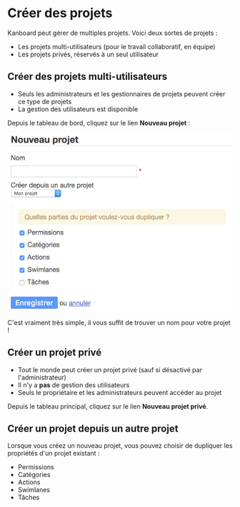 Créer des projets
=================

Kanboard peut gérer de multiples projets. Voici deux sortes de projets :

- Les projets multi-utilisateurs (pour le travail collaboratif, en équipe)
- Les projets privés, réservés à un seul utilisateur

Créer des projets multi-utilisateurs
------------------------------------

- Seuls les administrateurs et les gestionnaires de projets peuvent créer ce type de projets
- La gestion des utilisateurs est disponible

Depuis le tableau de bord, cliquez sur le lien **Nouveau projet** :

![Formulaire de création de projet](screenshots/new-project.png)

C'est vraiment très simple, il vous suffit de trouver un nom pour votre projet !

Créer un projet privé
---------------------

- Tout le monde peut créer un projet privé (sauf si désactivé par l'administrateur)
- Il n'y a **pas** de gestion des utilisateurs
- Seuls le propriétaire et les administrateurs peuvent accéder au projet

Depuis le tableau principal, cliquez sur le lien **Nouveau projet privé**.

Créer un projet depuis un autre projet
--------------------------------------

Lorsque vous créez un nouveau projet, vous pouvez choisir de dupliquer les propriétés d'un projet existant :

- Permissions
- Catégories
- Actions
- Swimlanes
- Tâches
